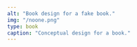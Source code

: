 ```yaml
---
alt: "Book design for a fake book."
img: "/noone.png"
type: book
caption: "Conceptual design for a book."
---
```

